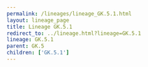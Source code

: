 ```yaml
---
permalink: /lineages/lineage_GK.5.1.html
layout: lineage_page
title: Lineage GK.5.1
redirect_to: ../lineage.html?lineage=GK.5.1
lineage: GK.5.1
parent: GK.5
children: ['GK.5.1']
---
```

